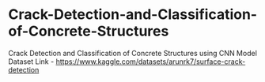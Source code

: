 # Crack-Detection-and-Classification-of-Concrete-Structures
Crack Detection and Classification of Concrete Structures using CNN Model
Dataset Link - https://www.kaggle.com/datasets/arunrk7/surface-crack-detection
